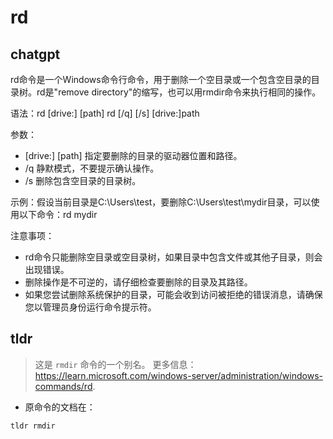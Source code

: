 # rd 
## chatgpt 
rd命令是一个Windows命令行命令，用于删除一个空目录或一个包含空目录的目录树。rd是"remove directory"的缩写，也可以用rmdir命令来执行相同的操作。

语法：rd [drive:] [path] rd [/q] [/s] [drive:]path

参数：
- [drive:] [path] 指定要删除的目录的驱动器位置和路径。
- /q 静默模式，不要提示确认操作。
- /s 删除包含空目录的目录树。

示例：假设当前目录是C:\Users\test，要删除C:\Users\test\mydir目录，可以使用以下命令：rd mydir

注意事项：
- rd命令只能删除空目录或空目录树，如果目录中包含文件或其他子目录，则会出现错误。
- 删除操作是不可逆的，请仔细检查要删除的目录及其路径。
- 如果您尝试删除系统保护的目录，可能会收到访问被拒绝的错误消息，请确保您以管理员身份运行命令提示符。 

## tldr 
 
> 这是 `rmdir` 命令的一个别名。
> 更多信息：<https://learn.microsoft.com/windows-server/administration/windows-commands/rd>.

- 原命令的文档在：

`tldr rmdir`
